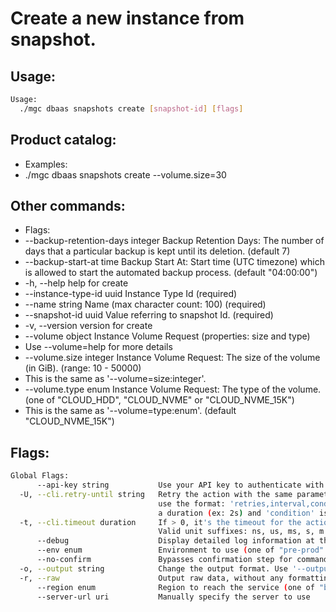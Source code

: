 # Create a new instance from snapshot.

## Usage:
```bash
Usage:
  ./mgc dbaas snapshots create [snapshot-id] [flags]
```

## Product catalog:
- Examples:
- ./mgc dbaas snapshots create --volume.size=30

## Other commands:
- Flags:
- --backup-retention-days integer   Backup Retention Days: The number of days that a particular backup is kept until its deletion. (default 7)
- --backup-start-at time            Backup Start At: Start time (UTC timezone) which is allowed to start the automated backup process. (default "04:00:00")
- -h, --help                            help for create
- --instance-type-id uuid           Instance Type Id (required)
- --name string                     Name (max character count: 100) (required)
- --snapshot-id uuid                Value referring to snapshot Id. (required)
- -v, --version                         version for create
- --volume object                   Instance Volume Request (properties: size and type)
- Use --volume=help for more details
- --volume.size integer             Instance Volume Request: The size of the volume (in GiB). (range: 10 - 50000)
- This is the same as '--volume=size:integer'.
- --volume.type enum                Instance Volume Request: The type of the volume. (one of "CLOUD_HDD", "CLOUD_NVME" or "CLOUD_NVME_15K")
- This is the same as '--volume=type:enum'. (default "CLOUD_NVME_15K")

## Flags:
```bash
Global Flags:
      --api-key string           Use your API key to authenticate with the API
  -U, --cli.retry-until string   Retry the action with the same parameters until the given condition is met. The flag parameters
                                 use the format: 'retries,interval,condition', where 'retries' is a positive integer, 'interval' is
                                 a duration (ex: 2s) and 'condition' is a 'engine=value' pair such as "jsonpath=expression"
  -t, --cli.timeout duration     If > 0, it's the timeout for the action execution. It's specified as numbers and unit suffix.
                                 Valid unit suffixes: ns, us, ms, s, m and h. Examples: 300ms, 1m30s
      --debug                    Display detailed log information at the debug level
      --env enum                 Environment to use (one of "pre-prod" or "prod") (default "prod")
      --no-confirm               Bypasses confirmation step for commands that ask a confirmation from the user
  -o, --output string            Change the output format. Use '--output=help' to know more details.
  -r, --raw                      Output raw data, without any formatting or coloring
      --region enum              Region to reach the service (one of "br-mgl1", "br-ne1" or "br-se1") (default "br-se1")
      --server-url uri           Manually specify the server to use
```

